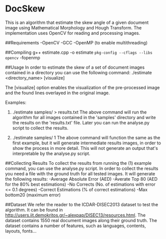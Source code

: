 # DocSkew

This is an algorithm that estimate the skew angle of a given document image using Mathematical Morphology and Hough Transform. The implementation uses OpenCV for reading and processing images.

##Requirements
-OpenCV
-GCC
-OpenMP (to enable multithreading)

##Compiling
g++ estimate.cpp -o estimate `pkg-config --cflags --libs opencv` -fopenmp

##Usage
In order to estimate the skew of a set of document images contained in a directory you can use the following command:
./estimate <directory_name> [visualize]

The [visualize] option enables the visualization of the pre-processed image and the found lines overlayed in the original image.

Examples:
1) ./estimate samples/ > results.txt
The above command will run the algorithm for all images contained in the 'samples' directory and write the results on the 'results.txt' file.
Later you can run the analyse.py script to collect the results.

2) ./estimate samples/ 1
The above command will function the same as the first example, but it will generate intermediate results images, in order to show the process in more detail. This will not generate an output that's interpretable by the analyse.py script.

##Collecting Results
To collect the results from running the (1) example command, you can use the analyse.py script. In order to collect the results you need a file with the ground truth for all tested images.
It will generate the following results:
-Average Absolute Error (AED)
-Averate Top 80 (AED for the 80% best estimations)
-No Corrects (No. of estimations with error <= 0.1 degrees)
-Correct Estimations (% of correct estimations)
-Max bottom20 (maximum error)

##Dataset
We refer the reader to the ICDAR-DISEC2013 dataset to test the algorithm. It can be found in http://users.iit.demokritos.gr/~alexpap/DISEC13/resources.html. The dataset contains 1550 real document images along their ground truth. The dataset contains a number of features, such as languages, contents, layouts, fonts...
